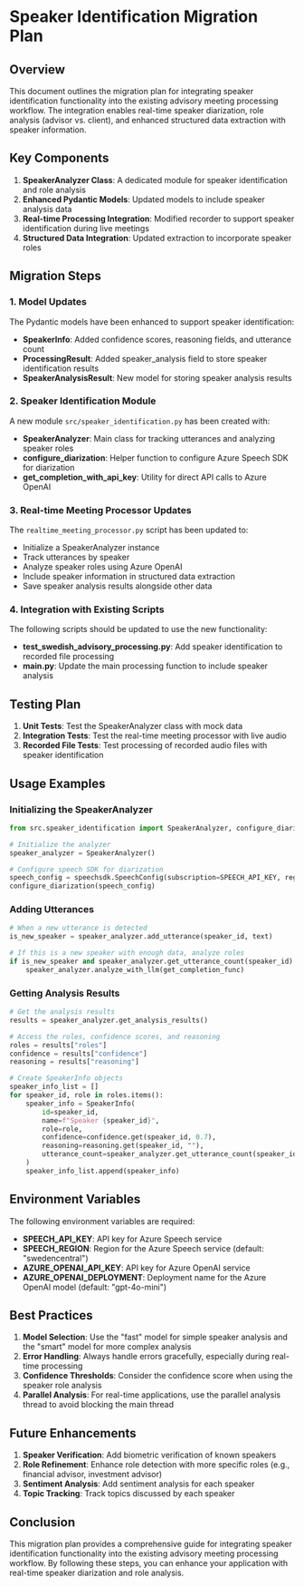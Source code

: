 # Speaker Identification Migration Plan

## Overview

This document outlines the migration plan for integrating speaker identification functionality into the existing advisory meeting processing workflow. The integration enables real-time speaker diarization, role analysis (advisor vs. client), and enhanced structured data extraction with speaker information.

## Key Components

1. **SpeakerAnalyzer Class**: A dedicated module for speaker identification and role analysis
2. **Enhanced Pydantic Models**: Updated models to include speaker analysis data
3. **Real-time Processing Integration**: Modified recorder to support speaker identification during live meetings
4. **Structured Data Integration**: Updated extraction to incorporate speaker roles

## Migration Steps

### 1. Model Updates

The Pydantic models have been enhanced to support speaker identification:

- **SpeakerInfo**: Added confidence scores, reasoning fields, and utterance count
- **ProcessingResult**: Added speaker_analysis field to store speaker identification results
- **SpeakerAnalysisResult**: New model for storing speaker analysis results

### 2. Speaker Identification Module

A new module `src/speaker_identification.py` has been created with:

- **SpeakerAnalyzer**: Main class for tracking utterances and analyzing speaker roles
- **configure_diarization**: Helper function to configure Azure Speech SDK for diarization
- **get_completion_with_api_key**: Utility for direct API calls to Azure OpenAI

### 3. Real-time Meeting Processor Updates

The `realtime_meeting_processor.py` script has been updated to:

- Initialize a SpeakerAnalyzer instance
- Track utterances by speaker
- Analyze speaker roles using Azure OpenAI
- Include speaker information in structured data extraction
- Save speaker analysis results alongside other data

### 4. Integration with Existing Scripts

The following scripts should be updated to use the new functionality:

- **test_swedish_advisory_processing.py**: Add speaker identification to recorded file processing
- **main.py**: Update the main processing function to include speaker analysis

## Testing Plan

1. **Unit Tests**: Test the SpeakerAnalyzer class with mock data
2. **Integration Tests**: Test the real-time meeting processor with live audio
3. **Recorded File Tests**: Test processing of recorded audio files with speaker identification

## Usage Examples

### Initializing the SpeakerAnalyzer

```python
from src.speaker_identification import SpeakerAnalyzer, configure_diarization

# Initialize the analyzer
speaker_analyzer = SpeakerAnalyzer()

# Configure speech SDK for diarization
speech_config = speechsdk.SpeechConfig(subscription=SPEECH_API_KEY, region=SPEECH_REGION)
configure_diarization(speech_config)
```

### Adding Utterances

```python
# When a new utterance is detected
is_new_speaker = speaker_analyzer.add_utterance(speaker_id, text)

# If this is a new speaker with enough data, analyze roles
if is_new_speaker and speaker_analyzer.get_utterance_count(speaker_id) >= 2:
    speaker_analyzer.analyze_with_llm(get_completion_func)
```

### Getting Analysis Results

```python
# Get the analysis results
results = speaker_analyzer.get_analysis_results()

# Access the roles, confidence scores, and reasoning
roles = results["roles"]
confidence = results["confidence"]
reasoning = results["reasoning"]

# Create SpeakerInfo objects
speaker_info_list = []
for speaker_id, role in roles.items():
    speaker_info = SpeakerInfo(
        id=speaker_id,
        name=f"Speaker {speaker_id}",
        role=role,
        confidence=confidence.get(speaker_id, 0.7),
        reasoning=reasoning.get(speaker_id, ""),
        utterance_count=speaker_analyzer.get_utterance_count(speaker_id)
    )
    speaker_info_list.append(speaker_info)
```

## Environment Variables

The following environment variables are required:

- **SPEECH_API_KEY**: API key for Azure Speech service
- **SPEECH_REGION**: Region for the Azure Speech service (default: "swedencentral")
- **AZURE_OPENAI_API_KEY**: API key for Azure OpenAI service
- **AZURE_OPENAI_DEPLOYMENT**: Deployment name for the Azure OpenAI model (default: "gpt-4o-mini")

## Best Practices

1. **Model Selection**: Use the "fast" model for simple speaker analysis and the "smart" model for more complex analysis
2. **Error Handling**: Always handle errors gracefully, especially during real-time processing
3. **Confidence Thresholds**: Consider the confidence score when using the speaker role analysis
4. **Parallel Analysis**: For real-time applications, use the parallel analysis thread to avoid blocking the main thread

## Future Enhancements

1. **Speaker Verification**: Add biometric verification of known speakers
2. **Role Refinement**: Enhance role detection with more specific roles (e.g., financial advisor, investment advisor)
3. **Sentiment Analysis**: Add sentiment analysis for each speaker
4. **Topic Tracking**: Track topics discussed by each speaker

## Conclusion

This migration plan provides a comprehensive guide for integrating speaker identification functionality into the existing advisory meeting processing workflow. By following these steps, you can enhance your application with real-time speaker diarization and role analysis.
